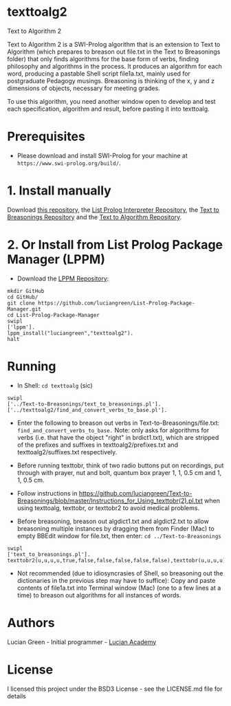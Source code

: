 # texttoalg2
Text to Algorithm 2

Text to Algorithm 2 is a SWI-Prolog algorithm that is an extension to Text to Algorithm (which prepares to breason out file.txt in the Text to Breasonings folder) that only finds algorithms for the base form of verbs, finding philosophy and algorithms in the process.  It produces an algorithm for each word, producing a pastable Shell script file1a.txt, mainly used for postgraduate Pedagogy musings.  Breasoning is thinking of the x, y and z dimensions of objects, necessary for meeting grades.

To use this algorithm, you need another window open to develop and test each specification, algorithm and result, before pasting it into texttoalg.

# Prerequisites

* Please download and install SWI-Prolog for your machine at `https://www.swi-prolog.org/build/`.

# 1. Install manually

Download <a href="http://github.com/luciangreen/texttoalg2/">this repository</a>, the <a href="https://github.com/luciangreen/listprologinterpreter">List Prolog Interpreter Repository</a>, the <a href="https://github.com/luciangreen/Text-to-Breasonings">Text to Breasonings Repository</a> and the <a href="https://github.com/luciangreen/texttoalg">Text to Algorithm Repository</a>.

# 2. Or Install from List Prolog Package Manager (LPPM)

* Download the <a href="https://github.com/luciangreen/List-Prolog-Package-Manager">LPPM Repository</a>:

```
mkdir GitHub
cd GitHub/
git clone https://github.com/luciangreen/List-Prolog-Package-Manager.git
cd List-Prolog-Package-Manager
swipl
['lppm'].
lppm_install("luciangreen","texttoalg2").
halt
```

# Running

* In Shell:
`cd texttoalg` (sic)
```
swipl
['../Text-to-Breasonings/text_to_breasonings.pl'].
['../texttoalg2/find_and_convert_verbs_to_base.pl'].
```

* Enter the following to breason out verbs in Text-to-Breasonings/file.txt:
`find_and_convert_verbs_to_base.`
Note: only asks for algorithms for verbs (i.e. that have the object "right" in brdict1.txt), which are stripped of the prefixes and suffixes in texttoalg2/prefixes.txt and texttoalg2/suffixes.txt respectively.


* Before running texttobr, think of two radio buttons put on recordings, put through with prayer, nut and bolt, quantum box prayer 1, 1, 0.5 cm and 1, 1, 0.5 cm.

* Follow instructions in https://github.com/luciangreen/Text-to-Breasonings/blob/master/Instructions_for_Using_texttobr(2).pl.txt when using texttoalg, texttobr, or texttobr2 to avoid medical problems.

* Before breasoning, breason out algdict1.txt and algdict2.txt to allow breasoning multiple instances by dragging them from Finder (Mac) to empty BBEdit window for file.txt, then enter:
`cd ../Text-to-Breasonings`
```
swipl
['text_to_breasonings.pl'].
texttobr2(u,u,u,u,true,false,false,false,false,false),texttobr(u,u,u,u).
```
* Not recommended (due to idiosyncrasies of Shell, so breasoning out the dictionaries in the previous step may have to suffice): Copy and paste contents of file1a.txt into Terminal window (Mac) (one to a few lines at a time) to breason out algorithms for all instances of words.

# Authors

Lucian Green - Initial programmer - <a href="https://www.lucianacademy.com/">Lucian Academy</a>

# License

I licensed this project under the BSD3 License - see the LICENSE.md file for details
